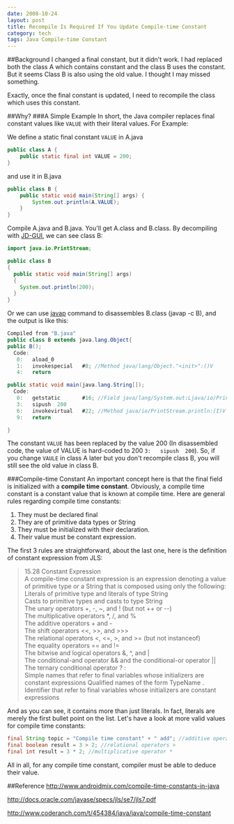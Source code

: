 ```yaml
---
date: 2008-10-24
layout: post
title: Recompile Is Required If You Update Compile-time Constant
category: tech
tags: Java Compile-time Constant
---
```

##Background
I changed a final constant, but it didn't work. I had replaced both the class A which contains constant and the class B uses the constant. But it seems Class B is also using the old value. I thought I may missed something.

Exactly, once the final constant is updated, I need to recompile the class which uses this constant.

##Why?
###A Simple Example
In short, the Java compiler replaces final constant values like `VALUE` with their literal values. For Example:

We define a static final constant `VALUE` in A.java

```java
public class A {
    public static final int VALUE = 200;
}
```

and use it in B.java

```java
public class B {
    public static void main(String[] args) {
        System.out.println(A.VALUE);
    }
}
```

Compile A.java and B.java. You'll get A.class and B.class. By decompiling with [JD-GUI](http://jd.benow.ca/), we can see class B:

```java
import java.io.PrintStream;

public class B
{
  public static void main(String[] args)
  {
    System.out.println(200);
  }
}
```

Or we can use [javap](http://docs.oracle.com/javase/7/docs/technotes/tools/windows/javap.html) command to disassembles B.class (javap -c B), and the output is like this:

```java
Compiled from "B.java"
public class B extends java.lang.Object{
public B();
  Code:
   0:   aload_0
   1:   invokespecial   #8; //Method java/lang/Object."<init>":()V
   4:   return

public static void main(java.lang.String[]);
  Code:
   0:   getstatic       #16; //Field java/lang/System.out:Ljava/io/PrintStream;
   3:   sipush  200
   6:   invokevirtual   #22; //Method java/io/PrintStream.println:(I)V
   9:   return

}
```
The constant `VALUE` has been replaced by the value 200 (In disassembled code, the value of VALUE is hard-coded to 200 `3:   sipush  200`). So, if you change `VAULE` in class A later but you don't recompile class B, you will still see the old value in class B.

###Compile-time Constant
An important concept here is that the final field is initialized with a **compile time constant**. Obviously, a compile time constant is a constant value that is known at compile time. Here are general rules regarding compile time constants:

1. They must be declared final
2. They are of primitive data types or String
3. They must be initialized with their declaration.
4. Their value must be constant expression.

The first 3 rules are straightforward, about the last one, here is the definition of constant expression from JLS:
>15.28 Constant Expression  
A compile-time constant expression is an expression denoting a value of primitive type or a String that is composed using only the following:  
Literals of primitive type and literals of type String  
Casts to primitive types and casts to type String  
The unary operators +, -, ~, and ! (but not ++ or --)  
The multiplicative operators *, /, and %  
The additive operators + and -  
The shift operators <<, >>, and >>>  
The relational operators <, <=, >, and >= (but not instanceof)  
The equality operators == and !=  
The bitwise and logical operators &, ^, and |  
The conditional-and operator && and the conditional-or operator ||  
The ternary conditional operator ? :  
Simple names that refer to final variables whose initializers are constant expressions
Qualified names of the form TypeName . Identifier that refer to final variables whose initializers are constant expressions

And as you can see, it contains more than just literals. In fact, literals are merely the first bullet point on the list. Let's have a look at more valid values for compile time constants:

```java
final String topic = "Compile time constant" + " add"; //additive operators +
final boolean result = 3 > 2; //relational operators >
final int result = 3 * 2; //multiplicative operator *
```

All in all, for any compile time constant, compiler must be able to deduce their value.


##Reference
http://www.androidmix.com/compile-time-constants-in-java

http://docs.oracle.com/javase/specs/jls/se7/jls7.pdf

http://www.coderanch.com/t/454384/java/java/compile-time-constant